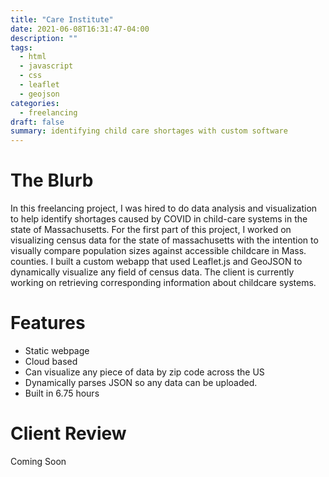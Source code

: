 ```yaml
---
title: "Care Institute"
date: 2021-06-08T16:31:47-04:00
description: ""
tags:
  - html
  - javascript 
  - css 
  - leaflet
  - geojson
categories:
  - freelancing
draft: false
summary: identifying child care shortages with custom software
---
```


# The Blurb

In this freelancing project, I was hired to do data analysis and visualization to help identify shortages caused by COVID in child-care systems in the state of Massachusetts. For the first part of this project, I worked on visualizing census data for the state of massachusetts with the intention to visually compare population sizes against accessible childcare in Mass. counties. I built a custom webapp that used Leaflet.js and GeoJSON to dynamically visualize any field of census data. The client is currently working on retrieving corresponding information about childcare systems. 

# Features 
- Static webpage
- Cloud based
- Can visualize any piece of data by zip code across the US 
- Dynamically parses JSON so any data can be uploaded.
- Built in 6.75 hours 

# Client Review

Coming Soon